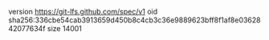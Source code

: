 version https://git-lfs.github.com/spec/v1
oid sha256:336cbe54cab3913659d450b8c4cb3c36e9889623bff8f1af8e0362842077634f
size 14001

